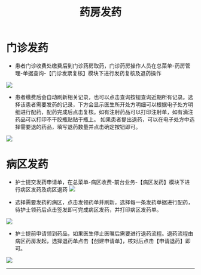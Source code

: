 ﻿---
title: 药房发药
description: 本文主要介绍药房发药，使用人员：药房。
categories:
 - 药房
tags:
 - 门诊药房
 - 病区药房
---
# 门诊发药

* 患者门诊收费处缴费后到门诊药房取药，门诊药房操作人员在总菜单-药房管理-单据查询-【门诊发票复核】模块下进行发药复核及退药操作

![](http://7xq6bn.com1.z0.glb.clouddn.com/18-9-29/28950748.jpg)

* 患者缴费后会自动刷新相关记录，也可以点击查询按钮查询近期所有记录。选择该患者需要发药的记录，下方会显示医生所开处方明细可以根据电子处方明细进行配药，配药完成后点击复核。如有注射药品可以打印注射单，如有滴注药品可以打印不干胶瓶贴贴于瓶上。
如果患者提出退药，可以在电子处方中选择需要退的药品，填写退药数量并点击确定按钮即可。

![](http://7xq6bn.com1.z0.glb.clouddn.com/18-9-29/99694558.jpg)

# 病区发药

* 护士提交发药申请单，在总菜单-病区收费-前台业务-【病区发药】模块下进行病区发药及病区退药
![](http://7xq6bn.com1.z0.glb.clouddn.com/18-9-29/84853236.jpg)

* 选择需要发药的病区，点击发领药单并刷新，选择每一条发药单据进行配药，待护士领药后点击签发即可完成病区发药，并打印病区发药单。

![](http://7xq6bn.com1.z0.glb.clouddn.com/18-9-29/22736804.jpg)

* 护士提前申请领到药品，如果医生停止医嘱后需要进行退药流程。退药流程由病区药房发起，选择退药单点击【创建申请单】，核对后点击【申请退药】即可。

![](http://7xq6bn.com1.z0.glb.clouddn.com/18-9-29/66571784.jpg)

---

